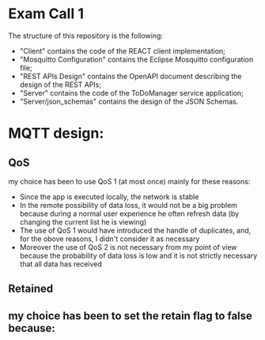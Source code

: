 # Exam Call 1

The structure of this repository is the following:
  - "Client" contains the code of the REACT client implementation;
  - "Mosquitto Configuration" contains the Eclipse Mosquitto configuration file;
  - "REST APIs Design" contains the OpenAPI document describing the design of the REST APIs;
  - "Server" contains the code of the ToDoManager service application;
  - "Server/json_schemas" contains the design of the JSON Schemas.

# MQTT design:
## QoS 
my choice has been to use QoS 1 (at most once) mainly for these reasons:
  - Since the app is executed locally, the network is stable
  - In the remote possibility of data loss, it would not be a big problem because during a normal user experience he often refresh data (by changing the current list he is viewing)
  - The use of QoS 1 would have introduced the handle of duplicates, and, for the obove reasons, I didn't consider it as necessary
  - Moreover the use of QoS 2 is not necessary from my point of view because the probability of data loss is low and it is not strictly necessary that all data has received
## Retained
my choice has been to set the retain flag to false because:
  - 
